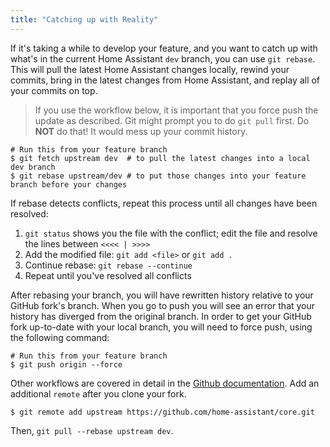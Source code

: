 ```yaml
---
title: "Catching up with Reality"
---
```


If it's taking a while to develop your feature, and you want to catch up with what's in the current Home Assistant `dev` branch, you can use `git rebase`. This will pull the latest Home Assistant changes locally, rewind your commits, bring in the latest changes from Home Assistant, and replay all of your commits on top.

> If you use the workflow below, it is important that you force push the update as described. Git might prompt you to do `git pull` first. Do **NOT** do that! It would mess up your commit history.

```shell
# Run this from your feature branch
$ git fetch upstream dev  # to pull the latest changes into a local dev branch
$ git rebase upstream/dev # to put those changes into your feature branch before your changes
```

If rebase detects conflicts, repeat this process until all changes have been resolved:

1. `git status` shows you the file with the conflict; edit the file and resolve the lines between `<<<< | >>>>`
3. Add the modified file: `git add <file>` or `git add .`
4. Continue rebase: `git rebase --continue`
5. Repeat until you've resolved all conflicts

After rebasing your branch, you will have rewritten history relative to your GitHub fork's branch. When you go to push you will see an error that your history has diverged from the original branch. In order to get your GitHub fork up-to-date with your local branch, you will need to force push, using the following command:

```shell
# Run this from your feature branch
$ git push origin --force
```

Other workflows are covered in detail in the [Github documentation](https://help.github.com/articles/fork-a-repo/). Add an additional `remote` after you clone your fork.

```shell
$ git remote add upstream https://github.com/home-assistant/core.git
```

Then, `git pull --rebase upstream dev`.

